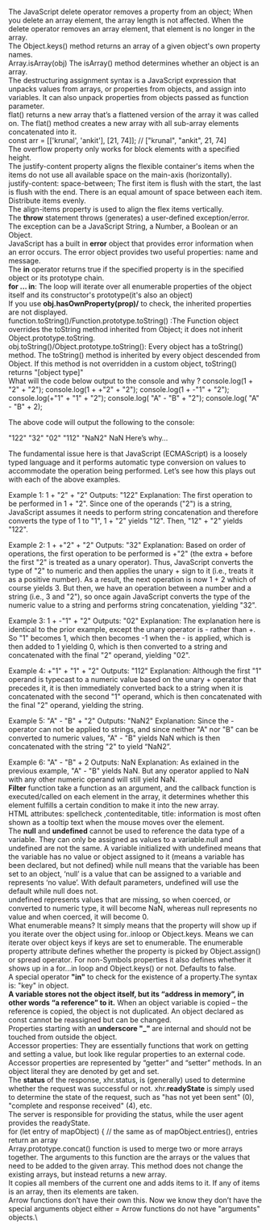 The JavaScript delete operator removes a property from an object; When you delete an array element, the array length is not affected. When the delete operator removes an array element, that element is no longer in the array. \
The Object.keys() method returns an array of a given object's own property names. \
Array.isArray(obj) The isArray() method determines whether an object is an array. \
The destructuring assignment syntax is a JavaScript expression that unpacks values from arrays, or properties from objects, and assign into variables. It can also unpack properties from objects passed as function parameter. \
flat() returns a new array that’s a flattened version of the array it was called on. The flat() method creates a new array with all sub-array elements concatenated into it. \
const arr = [['krunal', 'ankit'], [21, 74]]; // ["krunal", "ankit", 21, 74]    \
The overflow property only works for block elements with a specified height. \
The justify-content property aligns the flexible container's items when the items do not use all available space on the main-axis (horizontally).\
justify-content: space-between; The first item is flush with the start, the last is flush with the end. There is an equal amount of space between each item. Distribute items evenly.\
The align-items property is used to align the flex items vertically.\
The <b>throw</b> statement throws (generates) a user-defined exception/error. The exception can be a JavaScript String, a Number, a Boolean or an Object. \
JavaScript has a built in <b>error</b> object that provides error information when an error occurs. The error object provides two useful properties: name and message. \
The <b>in</b> operator returns true if the specified property is in the specified object or its prototype chain. \
<b>for ... in</b>: The loop will iterate over all enumerable properties of the object itself and its constructor's prototype(it's also an object) \
If you use <b>obj.hasOwnProperty(prop)/</b> to check,  the inherited properties are not displayed.\
function.toString()/Function.prototype.toString() :The Function object overrides the toString method inherited from Object; it does not inherit Object.prototype.toString. \
obj.toString()/Object.prototype.toString(): Every object has a toString() method. The toString() method is inherited by every object descended from Object. If this method is not overridden in a custom object, toString() returns "[object type]" \
What will the code below output to the console and why ?
console.log(1 +  "2" + "2");
console.log(1 +  +"2" + "2");
console.log(1 +  -"1" + "2");
console.log(+"1" +  "1" + "2");
console.log( "A" - "B" + "2");
console.log( "A" - "B" + 2);

The above code will output the following to the console:

"122"
"32"
"02"
"112"
"NaN2"
NaN
Here’s why…

The fundamental issue here is that JavaScript (ECMAScript) is a loosely typed language and it performs automatic type conversion on values to accommodate the operation being performed. Let’s see how this plays out with each of the above examples.

Example 1: 1 + "2" + "2" Outputs: "122" Explanation: The first operation to be performed in 1 + "2". Since one of the operands ("2") is a string, JavaScript assumes it needs to perform string concatenation and therefore converts the type of 1 to "1", 1 + "2" yields "12". Then, "12" + "2" yields "122".

Example 2: 1 + +"2" + "2" Outputs: "32" Explanation: Based on order of operations, the first operation to be performed is +"2" (the extra + before the first "2" is treated as a unary operator). Thus, JavaScript converts the type of "2" to numeric and then applies the unary + sign to it (i.e., treats it as a positive number). As a result, the next operation is now 1 + 2 which of course yields 3. But then, we have an operation between a number and a string (i.e., 3 and "2"), so once again JavaScript converts the type of the numeric value to a string and performs string concatenation, yielding "32".

Example 3: 1 + -"1" + "2" Outputs: "02" Explanation: The explanation here is identical to the prior example, except the unary operator is - rather than +. So "1" becomes 1, which then becomes -1 when the - is applied, which is then added to 1 yielding 0, which is then converted to a string and concatenated with the final "2" operand, yielding "02".

Example 4: +"1" + "1" + "2" Outputs: "112" Explanation: Although the first "1" operand is typecast to a numeric value based on the unary + operator that precedes it, it is then immediately converted back to a string when it is concatenated with the second "1" operand, which is then concatenated with the final "2" operand, yielding the string.

Example 5: "A" - "B" + "2" Outputs: "NaN2" Explanation: Since the - operator can not be applied to strings, and since neither "A" nor "B" can be converted to numeric values, "A" - "B" yields NaN which is then concatenated with the string "2" to yield “NaN2”.

Example 6: "A" - "B" + 2 Outputs: NaN Explanation: As exlained in the previous example, "A" - "B" yields NaN. But any operator applied to NaN with any other numeric operand will still yield NaN. \
<b>Filter</b> function take a function as an argument, and the callback function is executed/called on each element in the array, it determines whether this element fulfills a certain condition to make it into the new array. \
HTML attributes: spellcheck ,contenteditable, title: information is most often shown as a tooltip text when the mouse moves over the element.\
The <b>null</b> and <b>undefined</b> cannot be used to reference the data type of a variable. They can only be assigned as values to a variable.null and undefined are not the same. A variable initialized with undefined means that the variable has no value or object assigned to it (means a variable has been declared, but not defined) while null means that the variable has been set to an object, ‘null’ is a value that can be assigned to a variable and represents ‘no value’. With default parameters, undefined will use the default while null does not.\
undefined represents values that are missing, so when coerced, or converted to numeric type, it will become NaN, whereas null represents no value and when coerced, it will become 0. \
What enumerable means? It simply means that the property will show up if you iterate over the object using for..inloop or Object.keys. Means we can iterate over object keys if keys are set to enumerable. The enumerable property attribute defines whether the property is picked by Object.assign() or spread operator. For non-Symbols properties it also defines whether it shows up in a for...in loop and Object.keys() or not. Defaults to false.\
A special operator <b>"in"</b> to check for the existence of a property.The syntax is: "key" in object.\
<b>A variable stores not the object itself, but its “address in memory”, in other words “a reference” to it.</b> When an object variable is copied – the reference is copied, the object is not duplicated. An object declared as const cannot be reassigned but can be changed.\
Properties starting with an<b> underscore "_" </b> are internal and should not be touched from outside the object.\
Accessor properties: They are essentially functions that work on getting and setting a value, but look like regular properties to an external code. Accessor properties are represented by “getter” and “setter” methods. In an object literal they are denoted by get and set. \
The <b>status</b> of the response, xhr.status, is (generally) used to determine whether the request was successful or not. xhr.<b>readyState</b> is simply used to determine the state of the request, such as "has not yet been sent" (0), "complete and response received" (4), etc.\
The server is responsible for providing the status, while the user agent provides the readyState.\
for (let entry of mapObject) { // the same as of mapObject.entries(), entries return an array  \
Array.prototype.concat() function is used to merge two or more arrays together. The arguments to this function are the arrays or the values that need to be added to the given array. This method does not change the existing arrays, but instead returns a new array.\
It copies all members of the current one and adds items to it. If any of items is an array, then its elements are taken.\
Arrow functions don’t have their own this. Now we know they don’t have the special arguments object either = Arrow functions do not have "arguments" objects.\

